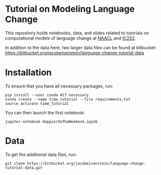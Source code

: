 Tutorial on Modeling Language Change
============

This repository holds notebooks, data, and slides related to tutorials on computational models of language change at [NAACL](https://naacl2019.org/program/tutorials/) and [IC2S2](https://2019.ic2s2.org/tutorials/).

In addition to the data here, two larger data files can be found at bitbucket: https://bitbucket.org/jacobeisenstein/language-change-tutorial-data

# Installation

To ensure that you have all necessary packages, run:

```
pip install --user conda #if necessary
conda create --name time_tutorial --file requirements.txt
source activate time_tutorial
```

You can then launch the first notebook:

```
jupyter-notebook HappierOnTheWeekend.ipynb
```

# Data

To get the additional data files, run:

```
git clone https://bitbucket.org/jacobeisenstein/language-change-tutorial-data.git
```
